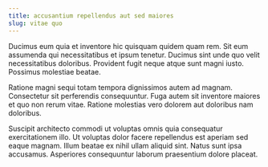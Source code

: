 ```yaml
---
title: accusantium repellendus aut sed maiores
slug: vitae quo
---
```


Ducimus eum quia et inventore hic quisquam quidem quam rem. Sit eum assumenda qui necessitatibus et ipsum tenetur. Ducimus sint unde quo velit necessitatibus doloribus. Provident fugit neque atque sunt magni iusto. Possimus molestiae beatae.

Ratione magni sequi totam tempora dignissimos autem ad magnam. Consectetur sit perferendis consequuntur. Fuga autem sit inventore maiores et quo non rerum vitae. Ratione molestias vero dolorem aut doloribus nam doloribus.

Suscipit architecto commodi ut voluptas omnis quia consequatur exercitationem illo. Ut voluptas dolor facere repellendus est aperiam sed eaque magnam. Illum beatae ex nihil ullam aliquid sint. Natus sunt ipsa accusamus. Asperiores consequuntur laborum praesentium dolore placeat.
